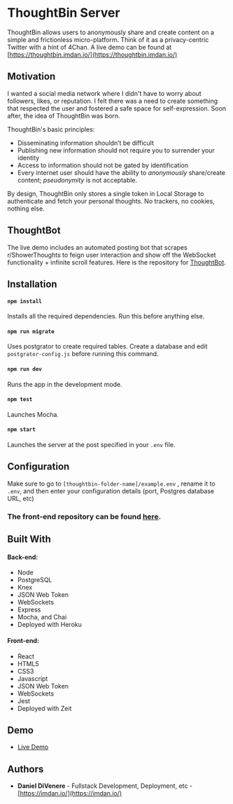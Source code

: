 
# ThoughtBin Server

ThoughtBin allows users to anonymously share and create content on a simple and frictionless micro-platform. Think of it as a privacy-centric Twitter with a hint of 4Chan. A live demo can be found at [https://thoughtbin.imdan.io/](https://thoughtbin.imdan.io/)

## Motivation

I wanted a social media network where I didn't have to worry about followers, likes, or reputation. I felt there was a need to create something that respected the user and fostered a safe space for self-expression. Soon after, the idea of ThoughtBin was born. 

ThoughtBin's basic principles:

* Disseminating information shouldn’t be difficult
* Publishing new information should not require you to surrender your identity
* Access to information should not be gated by identification
* Every internet user should have the ability to *anonymously* share/create content; *pseudonymity* is not acceptable.

By design, ThoughtBin only stores a single token in Local Storage to authenticate and fetch your personal thoughts. No trackers, no cookies, nothing else.

## ThoughtBot

The live demo includes an automated posting bot that scrapes r/ShowerThoughts to feign user interaction and show off the WebSocket functionality + infinite scroll features. Here is the repository for [ThoughtBot](https://github.com/dannydi12/thoughtbin-bot).

## Installation

#### `npm install`

Installs all the required dependencies. Run this before anything else.

#### `npm run migrate`

Uses postgrator to create required tables. Create a database and edit `postgrator-config.js`  before running this command.

#### `npm run dev`

Runs the app in the development mode.

#### `npm test`

Launches Mocha.

#### `npm start`

Launches the server at the post specified in your `.env` file.

## Configuration

Make sure to go to `[thoughtbin-folder-name]/example.env` , rename it to `.env`, and then enter your configuration details (port, Postgres database URL, etc)

### **The front-end repository can be found [here](https://github.com/dannydi12/thoughtbin-client).**

## Built With

#### Back-end:

* Node
* PostgreSQL
* Knex
* JSON Web Token
* WebSockets
* Express
* Mocha, and Chai
* Deployed with Heroku

#### Front-end:

* React
* HTML5
* CSS3
* Javascript
* JSON Web Token
* WebSockets
* Jest
* Deployed with Zeit

## Demo

- [Live Demo](https://thoughtbin.imdan.io/)

## Authors

* **Daniel DiVenere** - Fullstack Development, Deployment, etc - [https://imdan.io/](https://imdan.io/)
